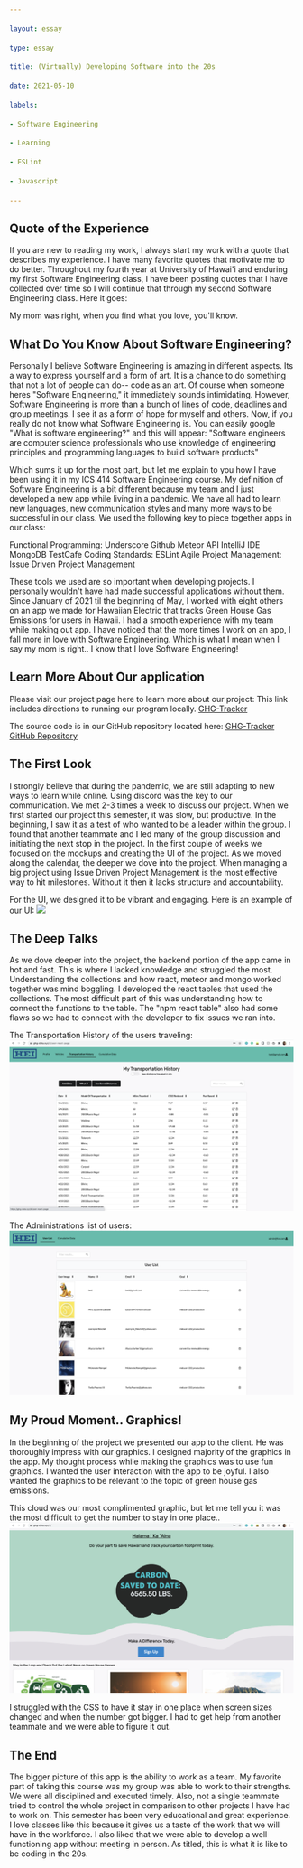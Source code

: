 ```yaml
---

layout: essay

type: essay

title: (Virtually) Developing Software into the 20s

date: 2021-05-10

labels:

- Software Engineering

- Learning

- ESLint

- Javascript

---
```

## Quote of the Experience 
If you are new to reading my work, I always start my work with a quote that describes my experience.
I have many favorite quotes that motivate me to do better. Throughout my fourth year at University of Hawai'i and enduring my first Software Engineering class, I have been posting quotes that I have collected over time so I will continue that through my second Software Engineering class. Here it goes:

My mom was right, when you find what you love, you'll know.

## What Do You Know About Software Engineering?
Personally I believe Software Engineering is amazing in different aspects. Its a way to express yourself and a form of art. It is a chance to do something that not a lot of people can do-- code as an art. Of course when someone heres "Software Engineering,"  it immediately sounds intimidating. However, Software Engineering is more than a bunch of lines of code, deadlines and group meetings. I see it as a form of hope for myself and others. 
Now, if you really do not know what Software Engineering is. You can easily google "What is software engineering?" and this will appear:
"Software engineers are computer science professionals who use knowledge of engineering principles and programming languages to build software products"

Which sums it up for the most part, but let me explain to you how I have been using it in my ICS 414 Software Engineering course. My definition of Software Engineering is a bit different because my team and I just developed a new app while living in a pandemic. We have all had to learn new languages, new communication styles and many more ways to be successful in our class. We used the following key to piece together apps in our class:

Functional Programming: Underscore
Github
Meteor API
IntelliJ IDE
MongoDB
TestCafe
Coding Standards: ESLint
Agile Project Management: Issue Driven Project Management

These tools we used are so important when developing projects. I personally wouldn't have had made successful applications without them. Since January of 2021 til the beginning of May, I worked with eight others on an app we made for Hawaiian Electric that tracks Green House Gas Emissions for users in Hawaii. I had a smooth experience with my team while making out app. I have noticed that the more times I work on an app, I fall more in love with Software Engineering. Which is what I mean when I say my mom is right.. I know that I love Software Engineering!

## Learn More About Our application 
Please visit our project page here to learn more about our project:
This link includes directions to running our program locally.
[GHG-Tracker](https://hot-n-code.github.io/)

The source code is in our GitHub repository located here:
[GHG-Tracker GitHub Repository](https://github.com/hot-n-code/ghg-tracker)

## The First Look
I strongly believe that during the pandemic, we are still adapting to new ways to learn while online. Using discord was the key to our communication. We met 2-3 times a week to discuss our project. When we first started our project this semester, it was slow, but productive. In the beginning, I saw it as a test of who wanted to be a leader within the group. I found that another teammate and I led many of the group discussion and initiating the next stop in the project.
In the first couple of weeks we focused on the mockups and creating the UI of the project. As we moved along the calendar, the deeper we dove into the project. When managing a big project using Issue Driven Project Management is the most effective way to hit milestones. Without it then it lacks structure and accountability.

For the UI, we designed it to be vibrant and engaging.
Here is an example of our UI: 
<img class="ui large centered image" src="../images/ghg/ghg_landing.png">

## The Deep Talks
As we dove deeper into the project, the backend portion of the app came in hot and fast. This is where I lacked knowledge and struggled the most. Understanding the collections and how react, meteor and mongo worked together was mind boggling. I developed the react tables that used the collections. The most difficult part of this was understanding how to connect the functions to the table. The "npm react table" also had some flaws so we had to connect with the developer to fix issues we ran into. 

The Transportation History of the users traveling:
<img class="ui large centered image" src="../images/ghg/transpo_history.png">

The Administrations list of users:
<img class="ui large centered image" src="../images/ghg/admin_list.png">

## My Proud Moment.. Graphics!
In the beginning of the project we presented our app to the client. He was thoroughly impress with our graphics. I designed majority of the graphics in the app. My thought process while making the graphics was to use fun graphics. I wanted the user interaction with the app to be joyful. I also wanted the graphics to be relevant to the topic of green house gas emissions.

This cloud was our most complimented graphic, but let me tell you it was the most difficult to get the number to stay in one place..
<img class="ui large centered image" src="../images/ghg/cloud_landing.png">

I struggled with the CSS to have it stay in one place when screen sizes changed and when the number got bigger. I had to get help from another teammate and we were able to figure it out.

## The End
The bigger picture of this app is the ability to work as a team. My favorite part of taking this course was my group was able to work to their strengths. We were all disciplined and executed timely. Also, not a single teammate tried to control the whole project in comparison to other projects I have had to work on. This semester has been very educational and great experience. I love classes like this because it gives us a taste of the work that we will have in the workforce. I also liked that we were able to develop a well functioning app without meeting in person. As titled, this is what it is like to be coding in the 20s.
